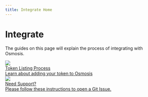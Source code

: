```yaml
---
title: Integrate Home
---
```


# Integrate

The guides on this page will explain the process of integrating with Osmosis. 


<div class="cards twoColumn">
  <a href="token-listings.html" class="card">
    <img src="/img/coin.svg" class="filter-icon"/>
    <div class="title">
     Token Listing Process
    </div>
    <div class="text">
      Learn about adding your token to Osmosis
    </div>
  </a>
  <a href="overview/osmo.html#osmo" class="card">
    <img src="/img/github.svg"/>
    <div class="title">
      Need Support? 
    </div>
    <div class="text">
      Please follow these instructions to open a Git Issue.
    </div>
  </a>
  
 </div>

